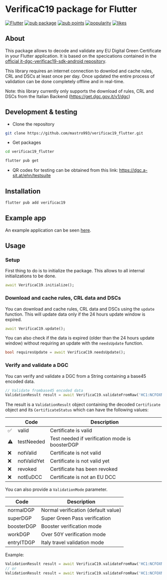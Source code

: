 # VerificaC19 package for Flutter

[![Flutter](https://github.com/mastro993/verificac19_flutter/actions/workflows/flutter-ci.yml/badge.svg?branch=master)](https://github.com/mastro993/verificac19_flutter/actions/workflows/flutter-ci.yml)
[![pub package](https://img.shields.io/pub/v/verificac19.svg)](https://pub.dev/packages/verificac19)
[![pub points](https://badges.bar/verificac19/pub%20points)](https://pub.dev/packages/verificac19/score)
[![popularity](https://badges.bar/verificac19/popularity)](https://pub.dev/packages/verificac19/score)
[![likes](https://badges.bar/verificac19/likes)](https://pub.dev/packages/verificac19/score)

## About

This package allows to decode and validate any EU Digital Green Certificate in your Flutter application. It is based on the specications contained in the [official it-dgc-verificac19-sdk-android repository](https://github.com/ministero-salute/it-dgc-verificac19-sdk-android).

This library requires an internet connection to downlod and cache rules, CRL and DSCs at least once per day. Once updated the entire process of validation can be done completely offline and in real-time.

Note: this library currently only supports the download of rules, CRL and DSCs from the Italian Backend (https://get.dgc.gov.it/v1/dgc)

## Development & testing

- Clone the repository

```sh
git clone https://github.com/mastro993/verificac19_flutter.git
```

- Get packages

```sh
cd verificac19_flutter

flutter pub get
```

- QR codes for testing can be obtained from this link: https://dgc.a-sit.at/ehn/testsuite

## Installation

```sh
flutter pub add verificac19
```

## Example app

An example application can be seen [here](https://github.com/mastro993/greenguard-app).

## Usage

### Setup

First thing to do is to initialize the package. This allows to all internal initializations to be done.

```dart
await VerificaC19.initialize();
```

### Download and cache rules, CRL data and DSCs

You can download and cache rules, CRL data and DSCs using the `update` function. This will update data only if the 24 hours update window is expired.

```dart
await VerificaC19.update();
```

You can also check if the data is expired (older than the 24 hours update window) without requiring an update with the `needsUpdate` function.

```dart
bool requiresUpdate = await VerificaC19.needsUpdate();
```

### Verify and validate a DGC

You can verify and validate a DGC from a String containing a base45 encoded data.

```dart
// Validate frombase45 encoded data
ValidationResult result = await VerificaC19.validateFromRaw('HC1:NCFOXN%TSM...');
```

The result is a `ValidationResult` object containing the decoded `Certificate` object and its `CertificateStatus` which can have the following values:

|     | Code        | Description                                    |
| --- | ----------- | ---------------------------------------------- |
| ✅  | valid       | Certificate is valid                           |
| ⚠   | testNeeded  | Test needed if verification mode is boosterDGP |
| ❌  | notValid    | Certificate is not valid                       |
| ❌  | notValidYet | Certificate is not valid yet                   |
| ❌  | revoked     | Certificate has been revoked                   |
| ❌  | notEuDCC    | Certificate is not an EU DCC                   |

You can also provide a `ValidationMode` parameter.

| Code       | Description                         |
| ---------- | ----------------------------------- |
| normalDGP  | Normal verification (default value) |
| superDGP   | Super Green Pass verification       |
| boosterDGP | Booster verification mode           |
| workDGP    | Over 50Y verification mode          |
| entryITDGP | Italy travel validation mode        |

Example:

```dart
ValidationResult result = await VerificaC19.validateFromRaw('HC1:NCFOXN%TSM...', mode: ValidationMode.normalDGP);
// or
ValidationResult result = await VerificaC19.validateFromRaw('HC1:NCFOXN%TSM...', mode: ValidationMode.superDGP);
```
